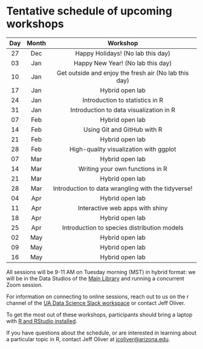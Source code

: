 # Tentative schedule of upcoming workshops

| Day | Month | Workshop                           |
|:---:|:-----:|:----------------------------------:|
| 27  | Dec   | Happy Holidays! (No lab this day)  |
| 03  | Jan   | Happy New Year! (No lab this day)  |
| 10  | Jan   | Get outside and enjoy the fresh air (No lab this day) |
| 17  | Jan   | Hybrid open lab                    |
| 24  | Jan   | Introduction to statistics in R    |
| 31  | Jan   | Introduction to data visualization in R |
| 07  | Feb   | Hybrid open lab                    |
| 14  | Feb   | Using Git and GitHub with R        |
| 21  | Feb   | Hybrid open lab                    |
| 28  | Feb   | High-quality visualization with ggplot |
| 07  | Mar   | Hybrid open lab                    |
| 14  | Mar   | Writing your own functions in R    |
| 21  | Mar   | Hybrid open lab                    |
| 28  | Mar   | Introduction to data wrangling with the tidyverse! |
| 04  | Apr   | Hybrid open lab                    |
| 11  | Apr   | Interactive web apps with shiny    |
| 18  | Apr   | Hybrid open lab                    |
| 25  | Apr   | Introduction to species distribution models |
| 02  | May   | Hybrid open lab                    |
| 09  | May   | Hybrid open lab                    |
| 16  | May   | Hybrid open lab                    |

All sessions will be 9-11 AM on Tuesday morning (MST) in hybrid format: we will 
be in the Data Studios of the [Main Library](https://new.library.arizona.edu/visit/spaces/data-studio) 
and running a concurrent Zoom session.

For information on connecting to online sessions, reach out to us on the r 
channel of the [UA Data Science Slack workspace](https://jcoliver.github.io/uadatascience-slack/) 
or contact Jeff Oliver.

To get the most out of these workshops, participants should bring a laptop with 
[R and RStudio installed](https://jcoliver.github.io/learn-r/000-setup-instructions.html).

If you have questions about the schedule, or are interested in learning about a 
particular topic in R, contact Jeff Oliver at [jcoliver@arizona.edu](mailto:jcoliver@arizona.edu?subject=R%20workshop%20inquiry).
